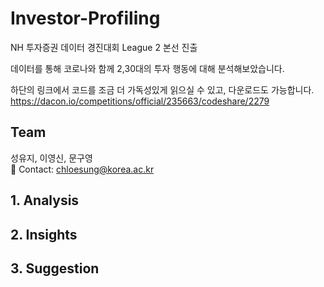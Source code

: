 # Investor-Profiling
NH 투자증권 데이터 경진대회 League 2 본선 진출   


데이터를 통해 코로나와 함께 2,30대의 투자 행동에 대해 분석해보았습니다.  

하단의 링크에서 코드를 조금 더 가독성있게 읽으실 수 있고, 다운로드도 가능합니다.  
https://dacon.io/competitions/official/235663/codeshare/2279  

## Team
성유지, 이영신, 문구영   
💬 Contact: chloesung@korea.ac.kr

## 1. Analysis

## 2. Insights

## 3. Suggestion

